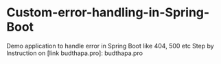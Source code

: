 # Custom-error-handling-in-Spring-Boot
Demo application to handle error in Spring Boot like 404, 500 etc
Step by Instruction on [link budthapa.pro]: budthapa.pro
